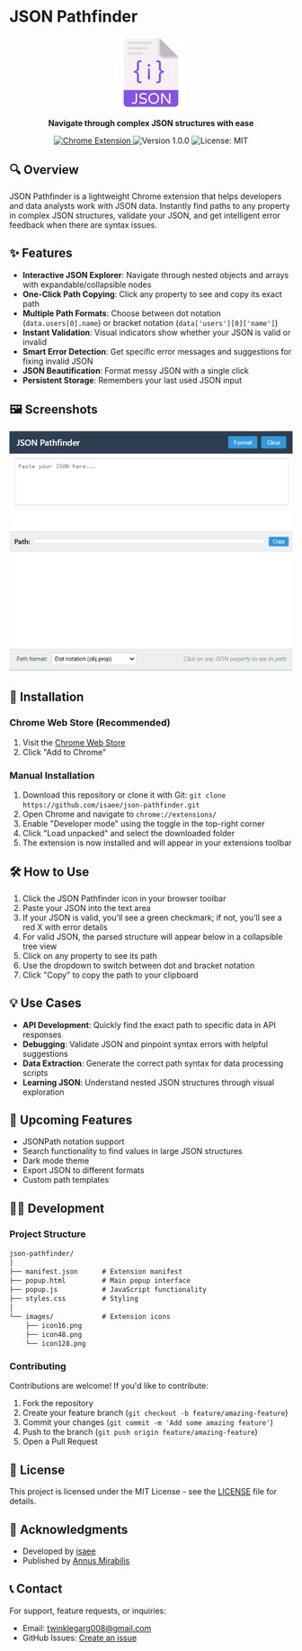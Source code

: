 # JSON Pathfinder

<p align="center">
  <img src="images/icon128.png" alt="JSON Pathfinder Logo" width="128" height="128">
</p>

<p align="center">
  <b>Navigate through complex JSON structures with ease</b>
</p>

<p align="center">
  <a href="https://chrome.google.com/webstore/detail/json-pathfinder/[extension-id]">
    <img src="https://img.shields.io/badge/Chrome-Extension-blue.svg" alt="Chrome Extension">
  </a>
  <img src="https://img.shields.io/badge/Version-1.0.0-green.svg" alt="Version 1.0.0">
  <img src="https://img.shields.io/badge/License-MIT-yellow.svg" alt="License: MIT">
</p>

## 🔍 Overview

JSON Pathfinder is a lightweight Chrome extension that helps developers and data analysts work with JSON data. Instantly find paths to any property in complex JSON structures, validate your JSON, and get intelligent error feedback when there are syntax issues.

## ✨ Features

- **Interactive JSON Explorer**: Navigate through nested objects and arrays with expandable/collapsible nodes
- **One-Click Path Copying**: Click any property to see and copy its exact path
- **Multiple Path Formats**: Choose between dot notation (`data.users[0].name`) or bracket notation (`data['users'][0]['name']`)
- **Instant Validation**: Visual indicators show whether your JSON is valid or invalid
- **Smart Error Detection**: Get specific error messages and suggestions for fixing invalid JSON
- **JSON Beautification**: Format messy JSON with a single click
- **Persistent Storage**: Remembers your last used JSON input

## 🖼️ Screenshots

![JSON Pathfinder Demo](screenshots/demo_1.png)

## 🚀 Installation

### Chrome Web Store (Recommended)
1. Visit the [Chrome Web Store](https://chrome.google.com/webstore/detail/json-pathfinder/[extension-id])
2. Click "Add to Chrome"

### Manual Installation
1. Download this repository or clone it with Git: `git clone https://github.com/isaee/json-pathfinder.git`
2. Open Chrome and navigate to `chrome://extensions/`
3. Enable "Developer mode" using the toggle in the top-right corner
4. Click "Load unpacked" and select the downloaded folder
5. The extension is now installed and will appear in your extensions toolbar

## 🛠️ How to Use

1. Click the JSON Pathfinder icon in your browser toolbar
2. Paste your JSON into the text area
3. If your JSON is valid, you'll see a green checkmark; if not, you'll see a red X with error details
4. For valid JSON, the parsed structure will appear below in a collapsible tree view
5. Click on any property to see its path
6. Use the dropdown to switch between dot and bracket notation
7. Click "Copy" to copy the path to your clipboard

## 💡 Use Cases

- **API Development**: Quickly find the exact path to specific data in API responses
- **Debugging**: Validate JSON and pinpoint syntax errors with helpful suggestions
- **Data Extraction**: Generate the correct path syntax for data processing scripts
- **Learning JSON**: Understand nested JSON structures through visual exploration

## 🔄 Upcoming Features

- JSONPath notation support
- Search functionality to find values in large JSON structures
- Dark mode theme
- Export JSON to different formats
- Custom path templates

## 🧑‍💻 Development

### Project Structure
```
json-pathfinder/
│
├── manifest.json      # Extension manifest
├── popup.html         # Main popup interface
├── popup.js           # JavaScript functionality
├── styles.css         # Styling
│
└── images/            # Extension icons
    ├── icon16.png
    ├── icon48.png
    └── icon128.png
```

### Contributing
Contributions are welcome! If you'd like to contribute:

1. Fork the repository
2. Create your feature branch (`git checkout -b feature/amazing-feature`)
3. Commit your changes (`git commit -m 'Add some amazing feature'`)
4. Push to the branch (`git push origin feature/amazing-feature`)
5. Open a Pull Request

## 📜 License

This project is licensed under the MIT License - see the [LICENSE](LICENSE) file for details.

## 🙏 Acknowledgments

- Developed by [isaee](https://github.com/isaee)
- Published by [Annus Mirabilis](https://annusmirabilis.io)

## 📞 Contact

For support, feature requests, or inquiries:
- Email: twinklegarg008@gmail.com
- GitHub Issues: [Create an issue](https://github.com/isaee/json-pathfinder/issues)
